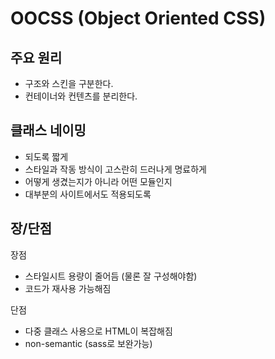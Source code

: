 # OOCSS (Object Oriented CSS)

## 주요 원리

- 구조와 스킨을 구분한다.
- 컨테이너와 컨텐츠를 분리한다.


## 클래스 네이밍

- 되도록 짧게
- 스타일과 작동 방식이 고스란히 드러나게 명료하게
- 어떻게 생겼는지가 아니라 어떤 모듈인지
- 대부분의 사이트에서도 적용되도록

## 장/단점

장점
- 스타일시트 용량이 줄어듬 (물론 잘 구성해야함)
- 코드가 재사용 가능해짐

단점
- 다중 클래스 사용으로 HTML이 복잡해짐
- non-semantic (sass로 보완가능)

